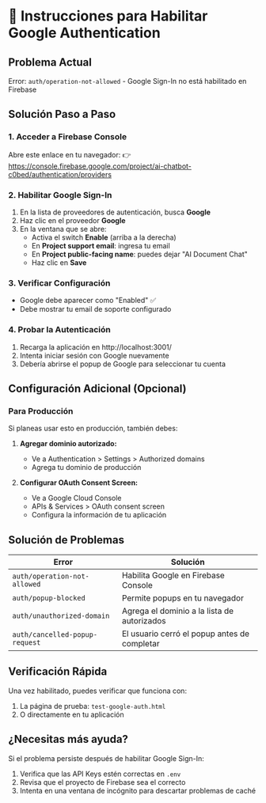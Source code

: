 # 🔐 Instrucciones para Habilitar Google Authentication

## Problema Actual
Error: `auth/operation-not-allowed` - Google Sign-In no está habilitado en Firebase

## Solución Paso a Paso

### 1. Acceder a Firebase Console
Abre este enlace en tu navegador:
👉 https://console.firebase.google.com/project/ai-chatbot-c0bed/authentication/providers

### 2. Habilitar Google Sign-In
1. En la lista de proveedores de autenticación, busca **Google**
2. Haz clic en el proveedor **Google**
3. En la ventana que se abre:
   - Activa el switch **Enable** (arriba a la derecha)
   - En **Project support email**: ingresa tu email
   - En **Project public-facing name**: puedes dejar "AI Document Chat"
   - Haz clic en **Save**

### 3. Verificar Configuración
- Google debe aparecer como "Enabled" ✅
- Debe mostrar tu email de soporte configurado

### 4. Probar la Autenticación
1. Recarga la aplicación en http://localhost:3001/
2. Intenta iniciar sesión con Google nuevamente
3. Debería abrirse el popup de Google para seleccionar tu cuenta

## Configuración Adicional (Opcional)

### Para Producción
Si planeas usar esto en producción, también debes:

1. **Agregar dominio autorizado:**
   - Ve a Authentication > Settings > Authorized domains
   - Agrega tu dominio de producción

2. **Configurar OAuth Consent Screen:**
   - Ve a Google Cloud Console
   - APIs & Services > OAuth consent screen
   - Configura la información de tu aplicación

## Solución de Problemas

| Error | Solución |
|-------|----------|
| `auth/operation-not-allowed` | Habilita Google en Firebase Console |
| `auth/popup-blocked` | Permite popups en tu navegador |
| `auth/unauthorized-domain` | Agrega el dominio a la lista de autorizados |
| `auth/cancelled-popup-request` | El usuario cerró el popup antes de completar |

## Verificación Rápida
Una vez habilitado, puedes verificar que funciona con:
1. La página de prueba: `test-google-auth.html`
2. O directamente en tu aplicación

## ¿Necesitas más ayuda?
Si el problema persiste después de habilitar Google Sign-In:
1. Verifica que las API Keys estén correctas en `.env`
2. Revisa que el proyecto de Firebase sea el correcto
3. Intenta en una ventana de incógnito para descartar problemas de caché